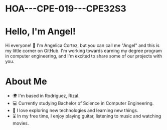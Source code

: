 # HOA---CPE-019---CPE32S3
# Hello, I'm Angel!

Hi everyone! 👋 I'm Angelica Cortez, but you can call me "Angel" and this is my little corner on GitHub. I'm working towards earning my degree program in computer engineering, and I'm excited to share some of our projects with you.

# About Me

- 🌍 I'm based in Rodriguez, Rizal.
- 💻 Currently studying Bachelor of Science in Computer Engineering.
- 🚀 I love exploring new technologies and learning new things.
- ⌛ In my free time, I enjoy playing guitar, listening to music and watching movies.
